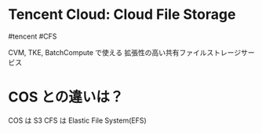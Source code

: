 # Tencent Cloud: Cloud File Storage

#tencent #CFS

CVM, TKE, BatchCompute で使える
拡張性の高い共有ファイルストレージサービス　

# COS との違いは？

COS は S3
CFS は Elastic File System(EFS)



